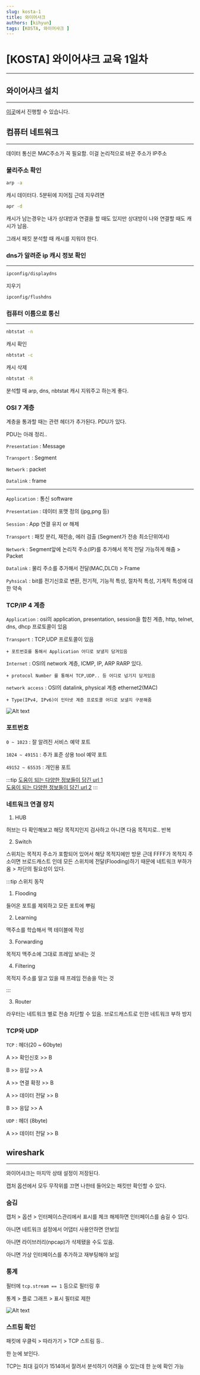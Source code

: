 ```yaml
---
slug: kosta-1
title: 와이어샤크
authors: [kihyun]
tags: [KOSTA, 와이어샤크 ]
---
```


# [KOSTA] 와이어샤크 교육 1일차
---

## 와이어샤크 설치
---

[이곳](https://www.wireshark.org/)에서 진행할 수 있습니다.

## 컴퓨터 네트워크
---

데이터 통신은 MAC주소가 꼭 필요함. 이걸 논리적으로 바꾼 주소가 IP주소

### 물리주소 확인

```bash
arp -a
```

캐시 데이터다. 5분뒤에 지어짐 근데 지우려면

```bash
apr -d
```

캐시가 남는경우는 내가 상대방과 연결을 할 때도 있지만 상대방이 나와 연결할 때도 캐시가 남음.

그래서 패킷 분석할 때 캐시를 지워야 한다.


### dns가 알려준 ip 캐시 정보 확인
---

```bash
ipconfig/displaydns
```

지우기

```bash
ipconfig/flushdns
```

### 컴퓨터 이름으로 통신
---

```bash
nbtstat -n
```

캐시 확인

```bash
nbtstat -c
```

캐시 삭제

```bash
nbtstat -R
```

분석할 때 arp, dns, nbtstat 캐시 지워주고 하는게 좋다.



### OSI 7 계층

계층을 통과할 때는 관련 헤더가 추가된다. PDU가 있다.

PDU는 아래 정리..

`Presentation` : Message

`Transport` : Segment

`Network` : packet

`Datalink` : frame

---

`Application` : 통신 software

`Presentation` : 데이터 포맷 정의 (jpg,png 등)

`Session` : App 연결 유지 or 해제

`Transport` : 패킷 분리, 재전송, 에러 검출 (Segment가 전송 최소단위여서)

`Network` : Segment앞에 논리적 주소(IP)를 추가해서 목적 전달 가능하게 해줌 > Packet

`Datalink` : 물리 주소를 추가해서 전달(MAC,DLCI) > Frame

`Pyhsical` : bit를 전기신호로 변환, 전기적, 기능적 특성, 절차적 특성, 기계적 특성에 대한 약속


### TCP/IP 4 계층

`Application` : osi의 application, presentation, session을 합친 계층, http, telnet, dns, dhcp 프로토콜이 있음

`Transport` : TCP,UDP 프로토콜이 있음

    + 포트번호를 통해서 Application 어디로 보낼지 담겨있음


`Internet` : OSI의 network 계층, ICMP, IP, ARP RARP 있다. 
    
    + protocol Number 를 통해서 TCP,UDP.. 등 어디로 넘기지 담겨있음

`network access` : OSI의 datalink, physical 계층 ethernet2(MAC) 
    
    + Type(IPv4, IPv6)이 인터넷 계층 프로토콜 어디로 보낼지 구분해줌 

![Alt text](image.png)


### 포트번호

`0 ~ 1023` : 잘 알려진 서비스 예약 포트

`1024 ~ 49151` : 추가 표준 상용 tool 예약 포트

`49152 ~ 65535` : 개인용 포트


:::tip
[도움이 되는 다양한 정보들이 담긴 url 1](https://www.iana.org/assignments/protocol-numbers/protocol-numbers.xhtml)  
[도움이 되는 다양한 정보들이 담긴 url 2](https://www.iana.org/assignments/service-names-port-numbers/service-names-port-numbers.xhtml)
:::


### 네트워크 연결 장치

1. HUB

허브는 다 확인해보고 해당 목적지인지 검사하고 아니면 다음 목적지로.. 반복

2. Switch

스위치는 목적지 주소가 포함되어 있어서 해당 목적지에만 방문 근데 FFFF가 목적지 주소이면 브로드캐스트 인데 모든 스위치에 전달(Flooding)하기 때문에 네트워크 부하가 옴 > 차단의 필요성이 있다.

:::tip 스위치 동작
1. Flooding

들어온 포트를 제외하고 모든 포트에 뿌림

2. Learning

맥주소를 학습해서 맥 테이블에 작성

3. Forwarding

목적지 맥주소에 그대로 프레임 보내는 것

4. Filtering

목적지 주소를 알고 있을 때 프레임 전송을 막는 것

:::


3. Router

라우터는 네트워크 별로 전송 차단할 수 있음. 브로드캐스트로 인한 네트워크 부하 방지

### TCP와 UDP

`TCP` : 헤더(20 ~ 60byte)

A >> 확인신호 >> B

B >> 응답 >> A

A >> 연결 확정 >> B

A >> 데이터 전달 >> B

B >> 응답 >> A

`UDP` : 헤더 (8byte)

A >> 데이터 전달 >> B

## wireshark
---

와이어샤크는 마지막 상태 설정이 저장된다.



캡처 옵션에서 모두 무작위를 끄면 나한테 들어오는 패킷만 확인할 수 있다.

### 숨김

캡처 > 옵션 > 인터페이스관리에서 표시를 체크 해제하면 인터페이스를 숨길 수 있다.

아니면 네트워크 설정에서 어댑터 사용안하면 안보임

아니면 라이브러리(npcap)가 삭제됐을 수도 있음.

아니면 가상 인터페이스를 추가하고 재부팅해야 보임


### 통계

필터에 `tcp.stream == 1` 등으로 필터링 후

통계 > 플로 그래프 > 표시 필터로 제한

![Alt text](image-1.png)


### 스트림 확인

패킷에 우클릭 > 따라가기 > TCP 스트림 등..

한 눈에 보인다.

TCP는 최대 길이가 1514여서 잘려서 분석하기 어려울 수 있는데 한 눈에 확인 가능
